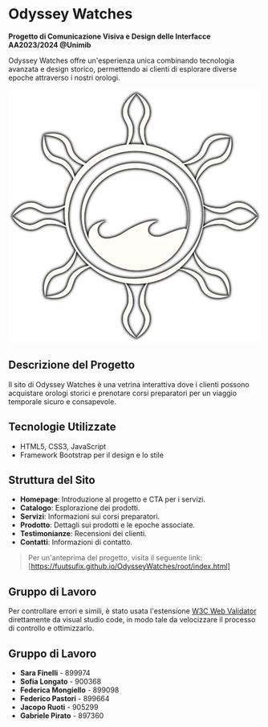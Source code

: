 # Odyssey Watches

**Progetto di Comunicazione Visiva e Design delle Interfacce AA2023/2024 @Unimib**

Odyssey Watches offre un'esperienza unica combinando tecnologia avanzata e design storico, permettendo ai clienti di esplorare diverse epoche attraverso i nostri orologi.

<img src="root/img/materials/logo_OD/logo_border.png" alt="Odyssey Watches Logo"/>

## Descrizione del Progetto

Il sito di Odyssey Watches è una vetrina interattiva dove i clienti possono acquistare orologi storici e prenotare corsi preparatori per un viaggio temporale sicuro e consapevole.

## Tecnologie Utilizzate

- HTML5, CSS3, JavaScript
- Framework Bootstrap per il design e lo stile

## Struttura del Sito

- **Homepage**: Introduzione al progetto e CTA per i servizi.
- **Catalogo**: Esplorazione dei prodotti.
- **Servizi**: Informazioni sui corsi preparatori.
- **Prodotto**: Dettagli sui prodotti e le epoche associate.
- **Testimonianze**: Recensioni dei clienti.
- **Contatti**: Informazioni di contatto.

> Per un'anteprima del progetto, visita il seguente link: [https://fuutsufix.github.io/OdysseyWatches/root/index.html]

## Gruppo di Lavoro
Per controllare errori e simili, è stato usata l'estensione [W3C Web Validator](https://marketplace.visualstudio.com/items?itemName=CelianRiboulet.webvalidator) direttamente da visual studio code, in modo tale da velocizzare il processo di controllo e ottimizzarlo.

## Gruppo di Lavoro

- **Sara Finelli** - 899974
- **Sofia Longato** - 900368
- **Federica Mongiello** - 899098
- **Federico Pastori** - 899664
- **Jacopo Ruoti** - 905299
- **Gabriele Pirato** - 897360

